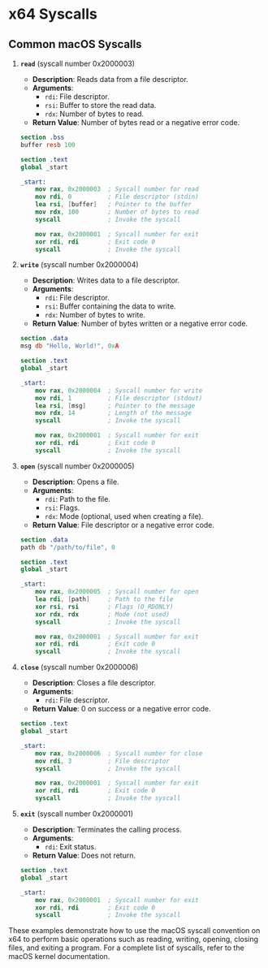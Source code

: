 # x64 Syscalls

## Common macOS Syscalls

1. **`read`** (syscall number 0x2000003)
    - **Description**: Reads data from a file descriptor.
    - **Arguments**:
        - `rdi`: File descriptor.
        - `rsi`: Buffer to store the read data.
        - `rdx`: Number of bytes to read.
    - **Return Value**: Number of bytes read or a negative error code.

    ```nasm
    section .bss
    buffer resb 100

    section .text
    global _start

    _start:
        mov rax, 0x2000003  ; Syscall number for read
        mov rdi, 0          ; File descriptor (stdin)
        lea rsi, [buffer]   ; Pointer to the buffer
        mov rdx, 100        ; Number of bytes to read
        syscall             ; Invoke the syscall

        mov rax, 0x2000001  ; Syscall number for exit
        xor rdi, rdi        ; Exit code 0
        syscall             ; Invoke the syscall
    ```

2. **`write`** (syscall number 0x2000004)
    - **Description**: Writes data to a file descriptor.
    - **Arguments**:
        - `rdi`: File descriptor.
        - `rsi`: Buffer containing the data to write.
        - `rdx`: Number of bytes to write.
    - **Return Value**: Number of bytes written or a negative error code.

    ```nasm
    section .data
    msg db "Hello, World!", 0xA

    section .text
    global _start

    _start:
        mov rax, 0x2000004  ; Syscall number for write
        mov rdi, 1          ; File descriptor (stdout)
        lea rsi, [msg]      ; Pointer to the message
        mov rdx, 14         ; Length of the message
        syscall             ; Invoke the syscall

        mov rax, 0x2000001  ; Syscall number for exit
        xor rdi, rdi        ; Exit code 0
        syscall             ; Invoke the syscall
    ```

3. **`open`** (syscall number 0x2000005)
    - **Description**: Opens a file.
    - **Arguments**:
        - `rdi`: Path to the file.
        - `rsi`: Flags.
        - `rdx`: Mode (optional, used when creating a file).
    - **Return Value**: File descriptor or a negative error code.

    ```nasm
    section .data
    path db "/path/to/file", 0

    section .text
    global _start

    _start:
        mov rax, 0x2000005  ; Syscall number for open
        lea rdi, [path]     ; Path to the file
        xor rsi, rsi        ; Flags (O_RDONLY)
        xor rdx, rdx        ; Mode (not used)
        syscall             ; Invoke the syscall

        mov rax, 0x2000001  ; Syscall number for exit
        xor rdi, rdi        ; Exit code 0
        syscall             ; Invoke the syscall
    ```

4. **`close`** (syscall number 0x2000006)
    - **Description**: Closes a file descriptor.
    - **Arguments**:
        - `rdi`: File descriptor.
    - **Return Value**: 0 on success or a negative error code.

    ```nasm
    section .text
    global _start

    _start:
        mov rax, 0x2000006  ; Syscall number for close
        mov rdi, 3          ; File descriptor
        syscall             ; Invoke the syscall

        mov rax, 0x2000001  ; Syscall number for exit
        xor rdi, rdi        ; Exit code 0
        syscall             ; Invoke the syscall
    ```

5. **`exit`** (syscall number 0x2000001)
    - **Description**: Terminates the calling process.
    - **Arguments**:
        - `rdi`: Exit status.
    - **Return Value**: Does not return.

    ```nasm
    section .text
    global _start

    _start:
        mov rax, 0x2000001  ; Syscall number for exit
        xor rdi, rdi        ; Exit code 0
        syscall             ; Invoke the syscall
    ```

These examples demonstrate how to use the macOS syscall convention on x64 to perform basic operations such as reading, writing, opening, closing files, and exiting a program. For a complete list of syscalls, refer to the macOS kernel documentation.